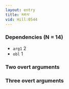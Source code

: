 ```yaml
---
layout: entry
title: མཇལ་
vid: Hill:0544
---
```

### Dependencies (N = 14)
* `arg1` 2
* `obl` 1


### Two overt arguments


### Three overt arguments
